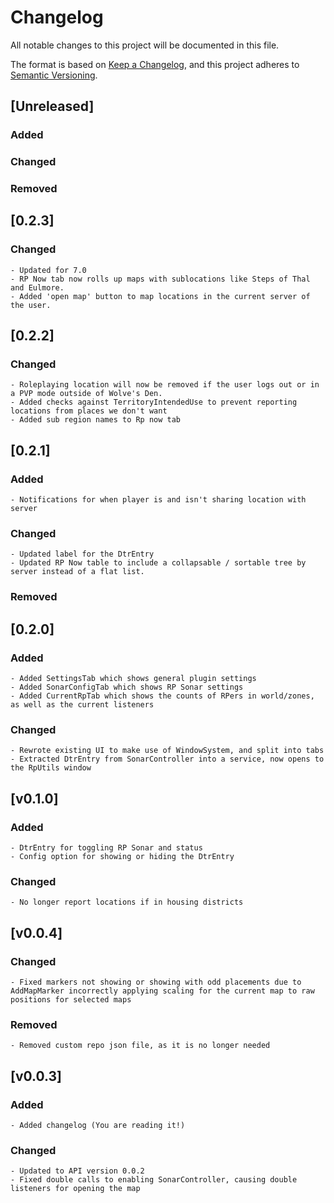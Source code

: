 # Changelog

All notable changes to this project will be documented in this file.

The format is based on [Keep a Changelog](https://keepachangelog.com/en/1.1.0/),
and this project adheres to [Semantic Versioning](https://semver.org/spec/v2.0.0.html).

## [Unreleased]

### Added

### Changed
	
### Removed

## [0.2.3]

### Changed
	- Updated for 7.0
    - RP Now tab now rolls up maps with sublocations like Steps of Thal and Eulmore.
	- Added 'open map' button to map locations in the current server of the user.

## [0.2.2]

### Changed
	- Roleplaying location will now be removed if the user logs out or in a PVP mode outside of Wolve's Den.
	- Added checks against TerritoryIntendedUse to prevent reporting locations from places we don't want
	- Added sub region names to Rp now tab

## [0.2.1]

### Added
	- Notifications for when player is and isn't sharing location with server

### Changed
	- Updated label for the DtrEntry
	- Updated RP Now table to include a collapsable / sortable tree by server instead of a flat list.

### Removed

## [0.2.0]

### Added
	- Added SettingsTab which shows general plugin settings
	- Added SonarConfigTab which shows RP Sonar settings
	- Added CurrentRpTab which shows the counts of RPers in world/zones, as well as the current listeners

### Changed
	- Rewrote existing UI to make use of WindowSystem, and split into tabs
	- Extracted DtrEntry from SonarController into a service, now opens to the RpUtils window

## [v0.1.0]

### Added
	- DtrEntry for toggling RP Sonar and status
	- Config option for showing or hiding the DtrEntry

### Changed
	- No longer report locations if in housing districts

## [v0.0.4]

### Changed
	- Fixed markers not showing or showing with odd placements due to AddMapMarker incorrectly applying scaling for the current map to raw positions for selected maps

### Removed
	- Removed custom repo json file, as it is no longer needed	

## [v0.0.3]

### Added
	- Added changelog (You are reading it!)

### Changed
	- Updated to API version 0.0.2
	- Fixed double calls to enabling SonarController, causing double listeners for opening the map
